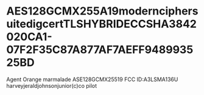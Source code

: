 # AES128GCMX255A19modernciphersuitedigcertTLSHYBRIDECCSHA3842020CA1-07F2F35C87A877AF7AEFF948993525BD
Agent Orange marmalade ASE128GCMX25519 FCC ID:A3LSMA136U harveyjeraldjohnsonjunior(c)co pilot 
